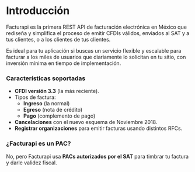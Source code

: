 # Introducción

Facturapi es la primera REST API de facturación electrónica en México que rediseña y simplifica el proceso de emitir CFDIs válidos, enviados al SAT y a tus clientes, o a los clientes de tus clientes.

Es ideal para tu aplicación si buscas un servicio flexible y escalable para facturar a los miles de usuarios que diariamente lo solicitan en tu sitio, con inversión mínima en tiempo de implementación.

### Características soportadas

- **CFDI versión 3.3** (la más reciente).
- Tipos de factura:
  - **Ingreso** (la normal)
  - **Egreso** (nota de crédito)
  - **Pago** (complemento de pago)
- **Cancelaciones** con el nuevo esquema de Noviembre 2018.
- **Registrar organizaciones** para emitir facturas usando distintos RFCs.

### ¿Facturapi es un PAC?

No, pero Facturapi usa **PACs autorizados por el SAT** para timbrar tu factura y darle validez fiscal.
